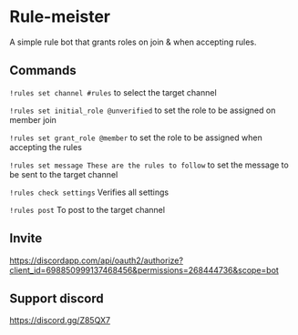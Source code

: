 # Rule-meister

A simple rule bot that grants roles on join & when accepting rules.

## Commands

`!rules set channel #rules` to select the target channel

`!rules set initial_role @unverified` to set the role to be assigned on member join

`!rules set grant_role @member` to set the role to be assigned when accepting the rules

`!rules set message These are the rules to follow` to set the message to be sent to the target channel

`!rules check settings` Verifies all settings

`!rules post` To post to the target channel


## Invite 
https://discordapp.com/api/oauth2/authorize?client_id=698850999137468456&permissions=268444736&scope=bot

## Support discord
https://discord.gg/Z85QX7
